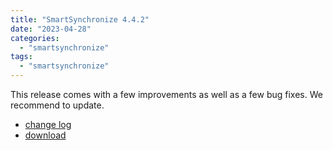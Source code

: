 ```yaml
---
title: "SmartSynchronize 4.4.2"
date: "2023-04-28"
categories: 
  - "smartsynchronize"
tags: 
  - "smartsynchronize"
---
```


This release comes with a few improvements as well as a few bug fixes.
We recommend to update.

- [change log](https://www.syntevo.com/smartsynchronize/changelog.txt)
- [download](https://www.syntevo.com/smartsynchronize/download/)
